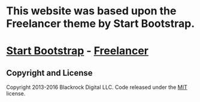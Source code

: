 # This website was based upon the Freelancer theme by Start Bootstrap. 

# [Start Bootstrap](http://startbootstrap.com/) - [Freelancer](http://startbootstrap.com/template-overviews/freelancer/)

## Copyright and License

Copyright 2013-2016 Blackrock Digital LLC. Code released under the [MIT](https://github.com/BlackrockDigital/startbootstrap-freelancer/blob/gh-pages/LICENSE) license.
